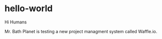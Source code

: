 # hello-world

Hi Humans 

Mr. Bath Planet is testing a new project managment system called Waffle.io.
